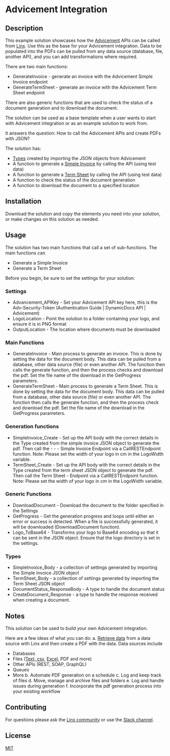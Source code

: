# Advicement Integration

## Description
This example solution showcases how the [Advicement](https://advicement.io/) APIs can be called from [Linx](https://linx.software/). Use this as the base for your Advicement integration. Data to be populated into the PDFs can be pulled from any data source (database, file, another API), and you can add transformations where required. 

There are two main functions:
- GenerateInvoice - generate an invoice with the Advicement Simple Invoice endpoint
- GenerateTermSheet - generate an invoice with the  Advicement Term Sheet endpoint

There are also generic functions that are used to check the status of a document generation and to download the document. 

The solution can be used as a base template when a user wants to start with Advicement integration or as an example solution to work from. 

It answers the question: How to call the Advicement APIs and create PDFs with JSON?

The solution has:
- [Types](https://linx.software/blog/complex-data-objects-and-data-types/) created by importing the JSON objects from Advicement 
- A function to generate a [Simple Invoice](https://advicement.io/dynamic-documents-api/json-to-pdf-templates/pub-simple-invoice-v1) by calling the API (using test data)
- A function to generate a [Term Sheet](https://advicement.io/dynamic-documents-api/json-to-pdf-templates/pub-term-sheet-v1) by calling the API (using test data)
- A function to check the status of the document generation
- A function to download the document to a specified location

## Installation
Download the solution and copy the elements you need into your solution, or make changes on this solution as needed. 

## Usage
The solution has two main functions that call a set of sub-functions. The main functions can 
- Generate a Simple Invoice
- Generate a Term Sheet

Before you begin, be sure to set the settings for your solution:
### Settings
- Advancement_APIKey - Set your Advicement API key here, this is the Adv-Security-Token (Authentication Guide | DynamicDocs API | Advicement)
- LogoLocation - Point the solution to a folder containing your logo, and ensure it is in PNG format
- OutputLocation - The location where documents must be downloaded

### Main Functions
- GenerateInvoice - Main process to generate an invoice. This is done by setting the data for the document body. This data can be pulled from a database, other data source (file) or even another API. The function then calls the generate function, and then the process checks and download the pdf. Set the file name of the download in the GetProgress parameters.
- GenerateTermSheet  - Main process to generate a Term Sheet. This is done by setting the data for the document body. This data can be pulled from a database, other data source (file) or even another API. The function then calls the generate function, and then the process check and download the pdf. Set the file name of the download in the GetProgress parameters.

### Generation functions
- SimpleInvoice_Create - Set up the API body with the correct details in the Type created from the simple invoice JSON object to generate the pdf. Then call the - - - Simple Invoice Endpoint via a CallRESTEndpoint function. Note: Please set the width of your logo in cm in the LogoWidth variable. 
- TermSheet_Create - Set up the API body with the correct details in the Type created from the term sheet JSON object to generate the pdf. Then call the Term Sheet - Endpoint via a CallRESTEndpoint function. Note: Please set the width of your logo in cm in the LogoWidth variable. 

### Generic Functions
- DownloadDocument - Download the document to the folder specified in the Settings
- GetProgress - Get the generation progress and loops until either an error or success is detected. When a file is successfully generated, it will be downloaded (DownloadDocument function). 
- Logo_ToBase64 - Transforms your logo to Base64 encoding so that it can be sent in the JSON object. Ensure that the logo directory is set in the settings. 

### Types
- SimpleInvoice_Body - a collection of settings generated by importing the Simple Invoice JSON object
- TermSheet_Body - a collection of settings generated by importing the Term Sheet JSON object
- DocumentStatus_ResponseBody - A type to handle the document status
- CreateDocument_Response - a type to handle the response received when creating a document. 

## Notes
This solution can be used to build your own Advicement integration. 

Here are a few ideas of what you can do:
a. [Retrieve data](https://linx.software/blog/low-code-integration-development-simplified/) from a data source with Linx and then create a PDF with the data. Data sources include
- Databases
- Files ([Text, csv](https://linx.software/blog/building-a-file-reader/), [Excel](https://linx.software/blog/low-code-integration-development-simplified/), PDF and more)
- Other APIs (REST, SOAP, GraphQL)
- Queues 
- More
b. Automate PDF generation on a schedule
c. Log and keep track of files
d. Move, manage and archive files and folders
e. Log and handle issues during generation
f. Incorporate the pdf generation process into your existing workflow


## Contributing

For questions please ask the [Linx community](https://linx/software/community) or use the [Slack channel](https://linxsoftware.slack.com/archives/C01FLBC1XNX). 

## License

[MIT](https://github.com/linx-software/template-repo/blob/main/LICENSE.txt)
